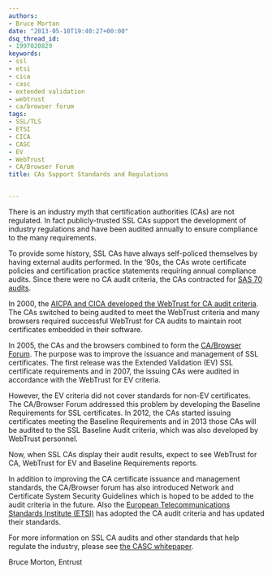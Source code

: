 ```yaml
---
authors:
- Bruce Morton
date: "2013-05-10T19:40:27+00:00"
dsq_thread_id:
- 1997020829
keywords:
- ssl
- etsi
- cica
- casc
- extended validation
- webtrust
- ca/browser forum
tags:
- SSL/TLS
- ETSI
- CICA
- CASC
- EV
- WebTrust
- CA/Browser Forum
title: CAs Support Standards and Regulations


---
```

There is an industry myth that certification authorities (CAs) are not regulated. In fact publicly-trusted SSL CAs support the development of industry regulations and have been audited annually to ensure compliance to the many requirements.

To provide some history, SSL CAs have always self-policed themselves by having external audits performed. In the ‘90s, the CAs wrote certificate policies and certification practice statements requiring annual compliance audits. Since there were no CA audit criteria, the CAs contracted for [SAS 70 audits][1].

In 2000, the [AICPA and CICA developed the WebTrust for CA audit criteria][2]. The CAs switched to being audited to meet the WebTrust criteria and many browsers required successful WebTrust for CA audits to maintain root certificates embedded in their software.

In 2005, the CAs and the browsers combined to form the [CA/Browser Forum][3]. The purpose was to improve the issuance and management of SSL certificates. The first release was the Extended Validation (EV) SSL certificate requirements and in 2007, the issuing CAs were audited in accordance with the WebTrust for EV criteria.

However, the EV criteria did not cover standards for non-EV certificates. The CA/Browser Forum addressed this problem by developing the Baseline Requirements for SSL certificates. In 2012, the CAs started issuing certificates meeting the Baseline Requirements and in 2013 those CAs will be audited to the SSL Baseline Audit criteria, which was also developed by WebTrust personnel.

Now, when SSL CAs display their audit results, expect to see WebTrust for CA, WebTrust for EV and Baseline Requirements reports.

In addition to improving the CA certificate issuance and management standards, the CA/Browser forum has also introduced Network and Certificate System Security Guidelines which is hoped to be added to the audit criteria in the future. Also the [European Telecommunications Standards Institute (ETSI)][4] has adopted the CA audit criteria and has updated their standards.

For more information on SSL CA audits and other standards that help regulate the industry, please see [the CASC whitepaper][5].

Bruce Morton, Entrust

 [1]: https://en.wikipedia.org/wiki/Statement_on_Auditing_Standards_No._70:_Service_Organizations
 [2]: http://www.webtrust.org/homepage-documents/item27839.aspx
 [3]: https://www.cabforum.org/documents.html
 [4]: http://www.etsi.org
 [5]: /uploads/2013/04/Standards-and-Industry-Regulations-Applicable-to-Certification-Authorities.pdf